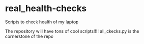 # real_health-checks
Scripts to check health of my laptop

The repository will have tons of cool scripts!!!!
all_ckecks.py is the cornerstone of the repo 
